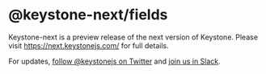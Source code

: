 # @keystone-next/fields

Keystone-next is a preview release of the next version of Keystone. Please visit <https://next.keystonejs.com/> for full details.

For updates, [follow @keystonejs on Twitter](https://twitter.com/keystonejs) and [join us in Slack](https://community.keystonejs.com/).
